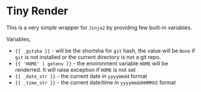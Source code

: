 # Tiny Render

This is a very simple wrapper for `Jinja2` by providing few built-in variables.

Variables,

- `{{ _gitsha }}` - will be the shortsha for `git` hash, the value will be `None` if `git` is not
installed or the current directory is not a git repo.
- `{{ 'HOME' | getenv }}` - the environment variable `HOME` will be renderred. It will raise exception
if `HOME` is not set
- `{{ _date_str }}` - the current date in `yyyymmdd` format
- `{{ _time_str }}` - the current date/time in `yyyymmddHHMMSS` format
